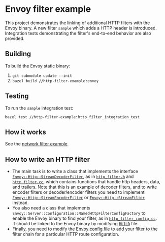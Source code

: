 # Envoy filter example

This project demonstrates the linking of additional HTTP filters with the Envoy binary.
A new filter `sample` which adds a HTTP header is introduced.
Integration tests demonstrating the filter's end-to-end behavior are
also provided.

## Building

To build the Envoy static binary:

1. `git submodule update --init`
2. `bazel build //http-filter-example:envoy`

## Testing

To run the `sample` integration test:

`bazel test //http-filter-example:http_filter_integration_test`

## How it works

See the [network filter example](../README.md#how-it-works).

## How to write an HTTP filter

- The main task is to write a class 
 that implements the interface 
 [`Envoy::Http::StreamDecoderFilter`](https://github.com/lyft/envoy/blob/master/include/envoy/http/filter.h#L225),
 as in [`http_filter.h`](http_filter.h) and [`http_filter.cc`](http_filter.cc),
 which contains functions that handle http headers, data, and trailers.
 Note that this is an example of decoder filters, 
 and to write encoder filters or decoder/encoder filters
 you need to implement 
 [`Envoy::Http::StreamEncoderFilter`](https://github.com/lyft/envoy/blob/master/include/envoy/http/filter.h#L305) 
 or [`Envoy::Http::StreamFilter`](https://github.com/lyft/envoy/blob/master/include/envoy/http/filter.h#L341)
 instead.
- You also need a class that implements 
 `Envoy::Server::Configuration::NamedHttpFilterConfigFactory`
 to enable the Envoy binary to find your filter,
 as in [`http_filter_config.cc`](http_filter_config.cc).
 It should be linked to the Envoy binary by modifying [`BUILD`](BUILD#L14) file.  
- Finally, you need to modify the [Envoy config file](envoy.conf#L33-L37)
 to add your filter to the filter chain for a particular HTTP route configuration.
 

